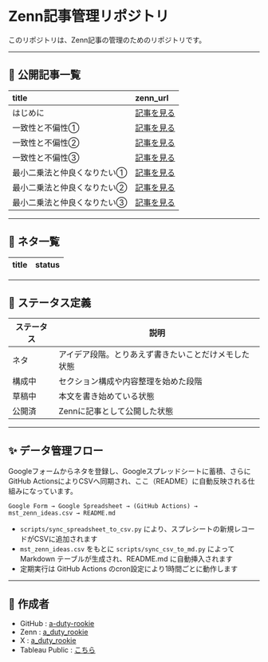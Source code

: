 # Zenn記事管理リポジトリ

このリポジトリは、Zenn記事の管理のためのリポジトリです。

---

## 👣 公開記事一覧

<!-- BEGIN_PUB_TABLE -->
| title          | zenn_url                                                         |
|:---------------|:-----------------------------------------------------------------|
| はじめに           | [記事を見る](https://zenn.dev/a_duty_rookie/articles/article_00001_1) |
| 一致性と不偏性①       | [記事を見る](https://zenn.dev/a_duty_rookie/articles/article_00002_1) |
| 一致性と不偏性②       | [記事を見る](https://zenn.dev/a_duty_rookie/articles/article_00002_2) |
| 一致性と不偏性③       | [記事を見る](https://zenn.dev/a_duty_rookie/articles/article_00002_3) |
| 最小二乗法と仲良くなりたい① | [記事を見る](https://zenn.dev/a_duty_rookie/articles/article_00003_1) |
| 最小二乗法と仲良くなりたい② | [記事を見る](https://zenn.dev/a_duty_rookie/articles/article_00003_2) |
| 最小二乗法と仲良くなりたい③ | [記事を見る](https://zenn.dev/a_duty_rookie/articles/article_00003_3) |
<!-- END_PUB_TABLE -->

---

## 👣 ネタ一覧

<!-- BEGIN_SEEDS_TABLE -->
| title   | status   |
|---------|----------|
<!-- END_SEEDS_TABLE -->

---

## 👀 ステータス定義

| ステータス | 説明                                                 |
| ---------- | ---------------------------------------------------- |
| ネタ       | アイデア段階。とりあえず書きたいことだけメモした状態 |
| 構成中     | セクション構成や内容整理を始めた段階                 |
| 草稿中     | 本文を書き始めている状態                             |
| 公開済     | Zennに記事として公開した状態                         |

---

## ✨ データ管理フロー

Googleフォームからネタを登録し、Googleスプレッドシートに蓄積、さらにGitHub ActionsによりCSVへ同期され、ここ（README）に自動反映される仕組みになっています。

```plaintext
Google Form → Google Spreadsheet → (GitHub Actions) → mst_zenn_ideas.csv → README.md
```

* `scripts/sync_spreadsheet_to_csv.py` により、スプレシートの新規レコードがCSVに追加されます
* `mst_zenn_ideas.csv` をもとに `scripts/sync_csv_to_md.py` によってMarkdown テーブルが生成され、README.md に自動挿入されます
* 定期実行は GitHub Actions のcron設定により1時間ごとに動作します

---

## 👤 作成者

* GitHub : [a-duty-rookie](https://github.com/a-duty-rookie)
* Zenn : [a\_duty\_rookie](https://zenn.dev/a_duty_rookie)
* X : [a\_duty\_rookie](https://x.com/a_duty_rookie)
* Tableau Public : [こちら](https://public.tableau.com/app/profile/taro.yu/vizzes)
